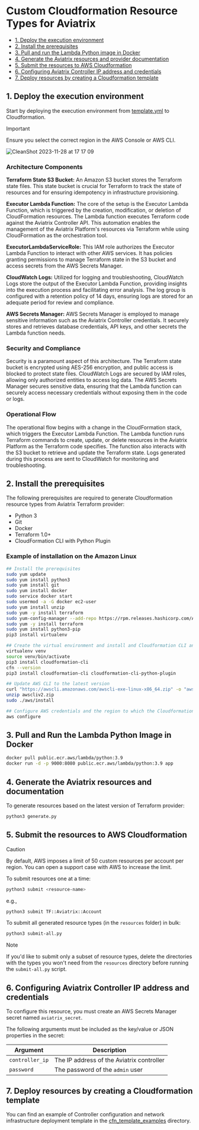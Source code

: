 # Custom Cloudformation Resource Types for Aviatrix

<!-- TOC start  -->
   * [1. Deploy the execution environment](#1-deploy-the-execution-environment)
   * [2. Install the prerequisites](#2-install-the-prerequisites)
   * [3. Pull and run the Lambda Python image in Docker](#3-pull-and-run-the-lambda-python-image-in-docker)
   * [4. Generate the Aviatrix resources and provider documentation](#4-generate-the-aviatrix-resources-and-provider-documentation)
   * [5. Submit the resources to AWS Cloudformation](#5-submit-the-resources-to-cloudformation)
   * [6. Configuring Aviatrix Controller IP address and credentials](#6-configuring-aviatrix-controller-ip-address-and-credentials)
   * [7. Deploy resources by creating a Cloudformation template](#7-deploy-resources-by-creating-a-cloudformation-template)

<!-- TOC end -->

<!-- TOC --><a name="1-deploy-the-execution-environment"></a>

## 1. Deploy the execution environment

Start by deploying the execution environment from [template.yml](https://github.com/nickda/aviatrix-cfn-types/blob/main/template.yml) to Cloudformation.
>[!IMPORTANT] 
> Ensure you select the correct region in the AWS Console or AWS CLI.

![CleanShot 2023-11-28 at 17 17 09](https://github.com/nickda/aviatrix-cfn-types/assets/10653195/41ccf740-d5d1-41e9-a251-2a80e5cd6bfd)

### Architecture Components

**Terraform State S3 Bucket:** An Amazon S3 bucket stores the Terraform state files. This state bucket is crucial for Terraform to track the state of resources and for ensuring idempotency in infrastructure provisioning.

**Executor Lambda Function:** The core of the setup is the Executor Lambda Function, which is triggered by the creation, modification, or deletion of CloudFormation resources. The Lambda function executes Terraform code against the Aviatrix Controller API. This automation enables the management of the Aviatrix Platform's resources via Terraform while using CloudFormation as the orchestration tool.

**ExecutorLambdaServiceRole:** This IAM role authorizes the Executor Lambda Function to interact with other AWS services. It has policies granting permissions to manage Terraform state in the S3 bucket and access secrets from the AWS Secrets Manager.

**CloudWatch Logs:** Utilized for logging and troubleshooting, CloudWatch Logs store the output of the Executor Lambda Function, providing insights into the execution process and facilitating error analysis. The log group is configured with a retention policy of 14 days, ensuring logs are stored for an adequate period for review and compliance.

**AWS Secrets Manager:** AWS Secrets Manager is employed to manage sensitive information such as the Aviatrix Controller credentials. It securely stores and retrieves database credentials, API keys, and other secrets the Lambda function needs.

### Security and Compliance

Security is a paramount aspect of this architecture. The Terraform state bucket is encrypted using AES-256 encryption, and public access is blocked to protect state files. CloudWatch Logs are secured by IAM roles, allowing only authorized entities to access log data. The AWS Secrets Manager secures sensitive data, ensuring that the Lambda function can securely access necessary credentials without exposing them in the code or logs.

### Operational Flow

The operational flow begins with a change in the CloudFormation stack, which triggers the Executor Lambda Function. The Lambda function runs Terraform commands to create, update, or delete resources in the Aviatrix Platform as the Terraform code specifies. The function also interacts with the S3 bucket to retrieve and update the Terraform state. Logs generated during this process are sent to CloudWatch for monitoring and troubleshooting.

<!-- TOC --><a name="2-install-the-prerequisites"></a>

## 2. Install the prerequisites

The following prerequisites are required to generate Cloudformation resource types from Aviatrix Terraform provider:

- Python 3
- Git
- Docker
- Terraform 1.0+
- CloudFormation CLI with Python Plugin

### Example of installation on the Amazon Linux

```sh
## Install the prerequisites
sudo yum update
sudo yum install python3
sudo yum install git
sudo yum install docker
sudo service docker start
sudo usermod -a -G docker ec2-user
sudo yum install unzip
sudo yum -y install terraform
sudo yum-config-manager --add-repo https://rpm.releases.hashicorp.com/AmazonLinux/hashicorp.repo
sudo yum -y install terraform
sudo yum install python3-pip
pip3 install virtualenv

## Create the virtual environment and install and Cloudformation CLI and Python plugin into it
virtualenv venv
source venv/bin/activate
pip3 install cloudformation-cli
cfn --version
pip3 install cloudformation-cli cloudformation-cli-python-plugin

## Update AWS CLI to the latest version
curl "https://awscli.amazonaws.com/awscli-exe-linux-x86_64.zip" -o "awscliv2.zip"
unzip awscliv2.zip
sudo ./aws/install

## Configure AWS credentials and the region to which the Cloudformation resources will be registered
aws configure
```

<!-- TOC --><a name="3-pull-and-run-the-lambda-python-image-in-docker"></a>

## 3. Pull and Run the Lambda Python Image in Docker

```sh
docker pull public.ecr.aws/lambda/python:3.9
docker run -d -p 9000:8080 public.ecr.aws/lambda/python:3.9 app
```

<!-- TOC --><a name="4-generate-the-aviatrix-resources-and-provider-documentation"></a>

## 4. Generate the Aviatrix resources and documentation

To generate resources based on the latest version of Terraform provider:

```sh
python3 generate.py
```

<!-- TOC --><a name="5-submit-the-resources-to-cloudformation"></a>

## 5. Submit the resources to AWS Cloudformation

> [!CAUTION]
> By default, AWS imposes a limit of 50 custom resources per account per region. You can open a support case with AWS to increase the limit.

To submit resources one at a time:

```sh
python3 submit <resource-name>
```

e.g.,

```sh
python3 submit TF::Aviatrix::Account
```

To submit all generated resource types (in the `resources` folder) in bulk:

```sh
python3 submit-all.py
```

> [!NOTE]
> If you'd like to submit only a subset of resource types, delete the directories with the types you won't need from the `resources` directory before running the `submit-all.py` script.

<!-- TOC --><a name="6-configuring-aviatrix-controller-ip-address-and-credentials"></a>

## 6. Configuring Aviatrix Controller IP address and credentials

To configure this resource, you must create an AWS Secrets Manager secret named `aviatrix_secret`.

The following arguments must be included as the key/value or JSON properties in the secret:

| Argument | Description |
| --- | --- |
| `controller_ip` | The IP address of the Aviatrix controller |
| `password` | The password of the `admin` user |

<!-- TOC --><a name="7-deploy-resources-by-creating-a-cloudformation-template"></a>

## 7. Deploy resources by creating a Cloudformation template

You can find an example of Controller configuration and network infrastructure deployment template in the [cfn_template_examples](https://github.com/nickda/aviatrix-cfn-types/tree/main/cfn_template_examples) directory.
